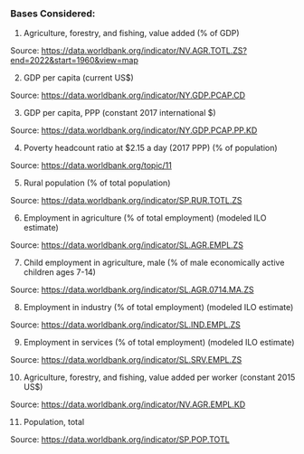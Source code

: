 ### Bases Considered:

1. Agriculture, forestry, and fishing, value added (% of GDP)

Source: https://data.worldbank.org/indicator/NV.AGR.TOTL.ZS?end=2022&start=1960&view=map

2. GDP per capita (current US$)

Source: https://data.worldbank.org/indicator/NY.GDP.PCAP.CD

3. GDP per capita, PPP (constant 2017 international $)

Source: https://data.worldbank.org/indicator/NY.GDP.PCAP.PP.KD

4. Poverty headcount ratio at $2.15 a day (2017 PPP) (% of population)

Source: https://data.worldbank.org/topic/11

5. Rural population (% of total population)

Source: https://data.worldbank.org/indicator/SP.RUR.TOTL.ZS

6. Employment in agriculture (% of total employment) (modeled ILO estimate)

Source: https://data.worldbank.org/indicator/SL.AGR.EMPL.ZS

7. Child employment in agriculture, male (% of male economically active children ages 7-14)

Source: https://data.worldbank.org/indicator/SL.AGR.0714.MA.ZS

8. Employment in industry (% of total employment) (modeled ILO estimate)

Source: https://data.worldbank.org/indicator/SL.IND.EMPL.ZS

9. Employment in services (% of total employment) (modeled ILO estimate)

Source: https://data.worldbank.org/indicator/SL.SRV.EMPL.ZS

10. Agriculture, forestry, and fishing, value added per worker (constant 2015 US$)

Source: https://data.worldbank.org/indicator/NV.AGR.EMPL.KD

11. Population, total

Source: https://data.worldbank.org/indicator/SP.POP.TOTL